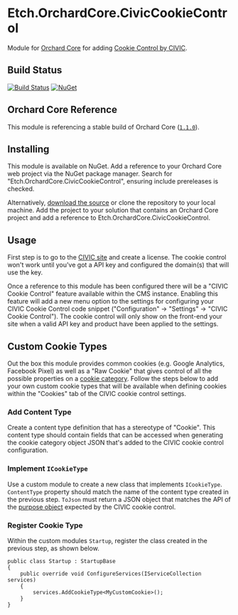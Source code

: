 # Etch.OrchardCore.CivicCookieControl

Module for [Orchard Core](https://github.com/OrchardCMS/OrchardCore) for adding [Cookie Control by CIVIC](https://www.civicuk.com/cookie-control).

## Build Status

[![Build Status](https://secure.travis-ci.org/etchuk/Etch.OrchardCore.CivicCookieControl.png?branch=master)](http://travis-ci.org/etchuk/Etch.OrchardCore.CivicCookieControl) [![NuGet](https://img.shields.io/nuget/v/Etch.OrchardCore.CivicCookieControl.svg)](https://www.nuget.org/packages/Etch.OrchardCore.CivicCookieControl)

## Orchard Core Reference

This module is referencing a stable build of Orchard Core ([`1.1.0`](https://www.nuget.org/packages/OrchardCore.Module.Targets/1.1.0)).

## Installing

This module is available on NuGet. Add a reference to your Orchard Core web project via the NuGet package manager. Search for "Etch.OrchardCore.CivicCookieControl", ensuring include prereleases is checked.

Alternatively, [download the source](https://github.com/etchuk/Etch.OrchardCore.CivicCookieControl/archive/master.zip) or clone the repository to your local machine. Add the project to your solution that contains an Orchard Core project and add a reference to Etch.OrchardCore.CivicCookieControl.

## Usage

First step is to go to the [CIVIC site](https://www.civicuk.com/cookie-control/download) and create a license. The cookie control won't work until you've got a API key and configured the domain(s) that will use the key.

Once a reference to this module has been configured there will be a "CIVIC Cookie Control" feature available within the CMS instance. Enabling this feature will add a new menu option to the settings for configuring your CIVIC Cookie Control code snippet ("Configuration" -> "Settings" -> "CIVIC Cookie Control"). The cookie control will only show on the front-end your site when a valid API key and product have been applied to the settings.

## Custom Cookie Types

Out the box this module provides common cookies (e.g. Google Analytics, Facebook Pixel) as well as a "Raw Cookie" that gives control of all the possible properties on a [cookie category](https://www.civicuk.com/cookie-control/documentation#purpose-object). Follow the steps below to add your own custom cookie types that will be available when defining cookies within the "Cookies" tab of the CIVIC cookie control settings.

### Add Content Type

Create a content type definition that has a stereotype of "Cookie". This content type should contain fields that can be accessed when generating the cookie category object JSON that's added to the CIVIC cookie control configuration.

### Implement `ICookieType`

Use a custom module to create a new class that implements `ICookieType`. `ContentType` property should match the name of the content type created in the previous step. `ToJson` must return a JSON object that matches the API of the [purpose object](https://www.civicuk.com/cookie-control/documentation#purpose-object) expected by the CIVIC cookie control.

### Register Cookie Type

Within the custom modules `Startup`, register the class created in the previous step, as shown below.

```
public class Startup : StartupBase
{
    public override void ConfigureServices(IServiceCollection services)
    {
        services.AddCookieType<MyCustomCookie>();
    }
}
```
